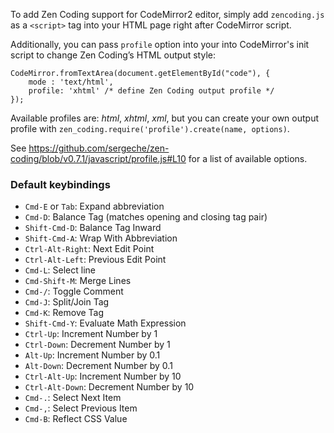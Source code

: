 To add Zen Coding support for CodeMirror2 editor, simply add `zencoding.js` as a `<script>` tag into your HTML page right after CodeMirror script.

Additionally, you can pass `profile` option into your into CodeMirror's init script to change Zen Coding’s HTML output style: 

	CodeMirror.fromTextArea(document.getElementById("code"), {
		mode : 'text/html',
		profile: 'xhtml' /* define Zen Coding output profile */
	});

Available profiles are: _html_, _xhtml_, _xml_, but you can create your own output profile with 
`zen_coding.require('profile').create(name, options)`.

See https://github.com/sergeche/zen-coding/blob/v0.7.1/javascript/profile.js#L10
for a list of available options.

### Default keybindings
* `Cmd-E` or `Tab`: Expand abbreviation
* `Cmd-D`: Balance Tag (matches opening and closing tag pair)
* `Shift-Cmd-D`: Balance Tag Inward
* `Shift-Cmd-A`: Wrap With Abbreviation
* `Ctrl-Alt-Right`: Next Edit Point
* `Ctrl-Alt-Left`: Previous Edit Point
* `Cmd-L`: Select line
* `Cmd-Shift-M`: Merge Lines
* `Cmd-/`: Toggle Comment
* `Cmd-J`: Split/Join Tag
* `Cmd-K`: Remove Tag
* `Shift-Cmd-Y`: Evaluate Math Expression
* `Ctrl-Up`: Increment Number by 1
* `Ctrl-Down`: Decrement Number by 1
* `Alt-Up`: Increment Number by 0.1
* `Alt-Down`: Decrement Number by 0.1
* `Ctrl-Alt-Up`: Increment Number by 10
* `Ctrl-Alt-Down`: Decrement Number by 10
* `Cmd-.`: Select Next Item
* `Cmd-,`: Select Previous Item
* `Cmd-B`: Reflect CSS Value